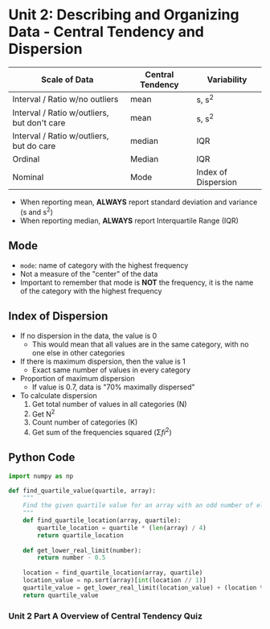 # Unit 2: Describing and Organizing Data - Central Tendency and Dispersion

| Scale of Data                               | Central Tendency | Variability         |
|---------------------------------------------|------------------|---------------------|
| Interval / Ratio w/no outliers              | mean             | s, s<sup>2</sup>    |
| Interval / Ratio w/outliers, but don't care | mean             | s, s<sup>2</sup>    |
| Interval / Ratio w/outliers, but do care    | median           | IQR                 |
| Ordinal                                     | Median           | IQR                 |
| Nominal                                     | Mode             | Index of Dispersion |

- When reporting mean, **ALWAYS** report standard deviation and variance (s and s<sup>2</sup>)
- When reporting median, **ALWAYS** report Interquartile Range (IQR)

## Mode
- `mode`: name of category with the highest frequency
- Not a measure of the "center" of the data
- Important to remember that mode is **NOT** the frequency, it is the name of the category with the highest frequency

## Index of Dispersion
- If no dispersion in the data, the value is 0
  - This would mean that all values are in the same category, with no one else in other categories
- If there is maximum dispersion, then the value is 1
  - Exact same number of values in every category
- Proportion of maximum dispersion
  - If value is 0.7, data is "70% maximally dispersed"
- To calculate dispersion
  1. Get total number of values in all categories (N)
  2. Get N<sup>2</sup>
  3. Count number of categories (K)
  4. Get sum of the frequencies squared (Σ*fi*<sup>2</sup>)

## Python Code
```python
import numpy as np

def find_quartile_value(quartile, array):
    """
    Find the given quartile value for an array with an odd number of elements.
    """
    def find_quartile_location(array, quartile):
        quartile_location = quartile * (len(array) / 4)
        return quartile_location
    
    def get_lower_real_limit(number):
        return number - 0.5
    
    location = find_quartile_location(array, quartile)
    location_value = np.sort(array)[int(location // 1)]
    quartile_value = get_lower_real_limit(location_value) + (location % 1)
    return quartile_value
```

### Unit 2 Part A Overview of Central Tendency Quiz
